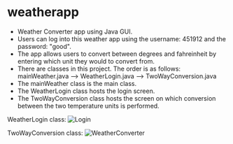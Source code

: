 # weatherapp
- Weather Converter app using Java GUI.
- Users can log into this weather app using the username: 451912 and the password: "good".
- The app allows users to convert between degrees and fahreinheit by entering which unit they would to convert from.
- There are classes in this project. The order is as follows: mainWeather.java --> WeatherLogin.java --> TwoWayConversion.java
- The mainWeather class is the main class.
- The WeatherLogin class hosts the login screen.
- The TwoWayConversion class hosts the screen on which conversion between the two temperature units is performed.


WeatherLogin class:
![Login](https://user-images.githubusercontent.com/92758403/148306007-68995d1a-d92a-4b92-9acf-f4bc15072a28.png)

TwoWayConversion class:
![WeatherConverter](https://user-images.githubusercontent.com/92758403/148306018-aad91e99-377e-49b8-9903-46ff16288218.png)
